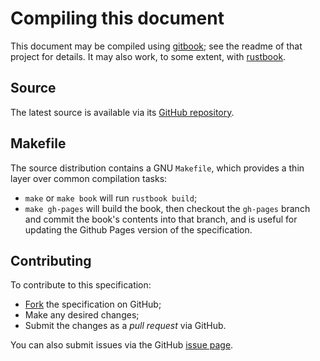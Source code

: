 # Compiling this document

This document may be compiled using
[gitbook](https://github.com/GitbookIO/gitbook); see the readme of that project
for details.  It may also work, to some extent, with
[rustbook](https://github.com/aturon/rust-book).

## Source

The latest source is available via its
[GitHub repository](https://github.com/UniversityRadioYork/baps3-spec).

## Makefile

The source distribution contains a GNU `Makefile`, which provides a thin layer
over common compilation tasks:

* `make` or `make book` will run `rustbook build`;
* `make gh-pages` will build the book, then checkout the `gh-pages` branch and
  commit the book's contents into that branch, and is useful for updating the
  Github Pages version of the specification.

## Contributing

To contribute to this specification:

* [Fork](https://github.com/UniversityRadioYork/baps3-spec/fork) the
  specification on GitHub;
* Make any desired changes;
* Submit the changes as a _pull request_ via GitHub.

You can also submit issues via the GitHub
[issue page](https://github.com/UniversityRadioYork/baps3-spec/issues).

